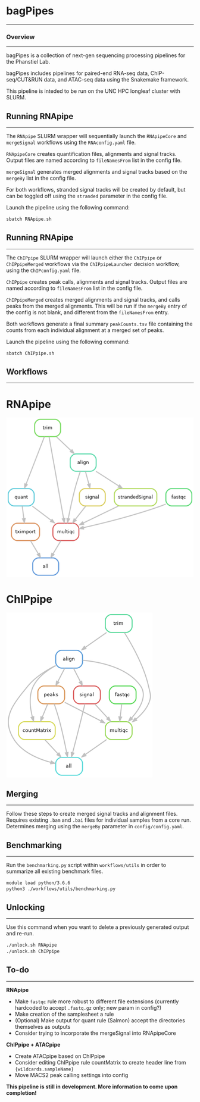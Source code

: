 # bagPipes
***********************

### Overview
***********************
bagPipes is a collection of next-gen sequencing processing pipelines for the Phanstiel Lab.

bagPipes includes pipelines for paired-end RNA-seq data, ChIP-seq/CUT&RUN data, and ATAC-seq data using the Snakemake framework.

This pipeline is inteded to be run on the UNC HPC longleaf cluster with SLURM.

## Running RNApipe
-----------------------
The `RNApipe` SLURM wrapper will sequentially launch the `RNApipeCore` and `mergeSignal` workflows using the `RNAconfig.yaml` file.

`RNApipeCore` creates quantification files, alignments and signal tracks. Output files are named according to `fileNamesFrom` list in the config file.

`mergeSignal` generates merged alignments and signal tracks based on the `mergeBy` list in the config file. 

For both workflows, stranded signal tracks will be created by default, but can be toggled off using the `stranded` parameter in the config file.

Launch the pipeline using the following command:
```bash
sbatch RNApipe.sh
```

## Running RNApipe
-----------------------
The `ChIPpipe` SLURM wrapper will launch either the `ChIPpipe` or `ChIPpipeMerged` workflows via the `ChIPpipeLauncher` decision workflow, using the `ChIPconfig.yaml` file.

`ChIPpipe` creates peak calls, alignments and signal tracks. Output files are named according to `fileNamesFrom` list in the config file.

`ChIPpipeMerged` creates merged alignments and signal tracks, and calls peaks from the merged alignments. This will be run if the `mergeBy` entry of the config is not blank, and different from the `fileNamesFrom` entry.

Both workflows generate a final summary `peakCounts.tsv` file containing the counts from each individual alignment at a merged set of peaks.

Launch the pipeline using the following command:
```bash
sbatch ChIPpipe.sh
```

## Workflows
-----------------------
# RNApipe
![](dags/RNApipeCoreDAG.png)

# ChIPpipe
![](dags/ChIPpipeDAG.png)

## Merging
-----------------------
Follow these steps to create merged signal tracks and alignment files. Requires existing `.bam` and `.bai` files for individual samples from a core run. Determines merging using the `mergeBy` parameter in `config/config.yaml`.  

## Benchmarking
-----------------------
Run the `benchmarking.py` script within `workflows/utils` in order to summarize all existing benchmark files.
```
module load python/3.6.6
python3 ./workflows/utils/benchmarking.py
```

## Unlocking
-----------------------
Use this command when you want to delete a previously generated output and re-run.
```bash
./unlock.sh RNApipe
./unlock.sh ChIPpipe
```

## To-do
-----------------------
**RNApipe**
- Make `fastqc` rule more robust to different file extensions (currently hardcoded to accept `.fastq.gz` only; new param in config?)
- Make creation of the samplesheet a rule
- (Optional) Make output for quant rule (Salmon) accept the directories themselves as outputs
- Consider trying to incorporate the mergeSignal into RNApipeCore 

**ChIPpipe + ATACpipe**
- Create ATACpipe based on ChIPpipe
- Consider editing ChIPpipe rule countMatrix to create header line from `{wildcards.sampleName}`
- Move MACS2 peak calling settings into config

**This pipeline is still in development. More information to come upon completion!**